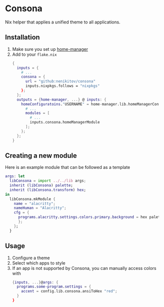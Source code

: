 # Consona

Nix helper that applies a unified theme to all applications.

## Installation

1. Make sure you set up [home-manager](https://github.com/nix-community/home-manager)
2. Add to your `flake.nix`
    ```nix
    {
      inputs = {
        # ...
        consona = {
          url = "github:nenikitov/consona"
          inputs.nixpkgs.follows = "nixpkgs"
        };
      };
      outputs = {home-manager, ...} @ inputs: {
        homeConfiguratoins."USERNAME" = home-manager.lib.homeManagerConfiguration {
          # ...
          modules = [
            # ...
            inputs.consona.homeManagerModule
          ];
        };
      };
    }
    ```

## Creating a new module

Here is an example module that can be followed as a template
```nix
args: let
  libConsona = import ../../lib args;
  inherit (libConsona) palette;
  inherit (libConsona.transform) hex;
in
  libConsona.mkModule {
    name = "alacritty";
    nameHuman = "Alacritty";
    cfg = {
      programs.alacritty.settings.colors.primary.background = hex palette.bg;
      };
    };
  }
```

## Usage

1. Configure a theme
    <!-- TODO -->
2. Select which apps to style
    <!-- TODO -->
3. If an app is not supported by Consona, you can manually access colors with
    <!-- TODO -->
    ```nix
    {inputs, ...}@args: {
      programs.some-program.settings = {
        accent = config.lib.consona.ansiToHex "red";
      }
    }
    ```
